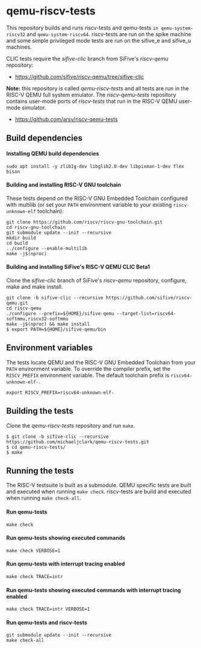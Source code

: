 # qemu-riscv-tests

This repository builds and runs riscv-tests and qemu-tests
`in qemu-system-riscv32` and `qemu-system-riscv64`. riscv-tests
are run on the spike machine and some simple privileged
mode tests are run on the sifive_e and sifive_u machines.

CLIC tests require the _sifive-clic_ branch from SiFive's
_riscv-qemu_ repository:

- https://github.com/sifive/riscv-qemu/tree/sifive-clic

**Note:** this repository is called _qemu-riscv-tests_ and all
tests are run in the RISC-V QEMU full system emulator. The
_riscv-qemu-tests_ repository contains user-mode ports of
_riscv-tests_ that run in the RISC-V QEMU user-mode simulator.

- https://github.com/arsv/riscv-qemu-tests

## Build dependencies

#### Installing QEMU build dependencies

```
sudo apt install -y zlib1g-dev libglib2.0-dev libpixman-1-dev flex bison
```

#### Building and installing RISC-V GNU toolchain

These tests depend on the RISC-V GNU Embedded Toolchain
configured with multilib (or set your `PATH` environment
variable to your existing `riscv-unknown-elf` toolchain):

```
git clone https://github.com/riscv/riscv-gnu-toolchain.git
cd riscv-gnu-toolchain
git submodule update --init --recursive
mkdir build
cd build
../configure --enable-multilib
make -j$(nproc)
```

#### Building and installing SiFive's RISC-V QEMU CLIC Beta1

Clone the _sifive-clic_ branch of SiFive's _riscv-qemu_ repository,
configure, make and make install.

```
git clone -b sifive-clic --recursive https://github.com/sifive/riscv-qemu.git
cd riscv-qemu
./configure --prefix=${HOME}/sifive-qemu --target-list=riscv64-softmmu,riscv32-softmmu
make -j$(nproc) && make install
$ export PATH=${HOME}/sifive-qemu/bin
```

## Environment variables

The tests locate QEMU and the RISC-V GNU Embedded Toolchain from your
`PATH` environment variable. To override the compiler prefix, set the
`RISCV_PREFIX` environment variable. The default toolchain prefix is
`riscv64-unknown-elf-`.

```
export RISCV_PREFIX=riscv64-unknown-elf-
```

## Building the tests

Clone the _qemu-riscv-tests_ repository and run `make`.

```
$ git clone -b sifive-clic --recursive https://github.com/michaeljclark/qemu-riscv-tests.git
$ cd qemu-riscv-tests/
$ make
```

## Running the tests

The RISC-V testsuite is built as a submodule. QEMU specific
tests are built and executed when running `make check`.
riscv-tests are build and executed when running `make check-all`.

#### Run qemu-tests

```
make check
```

#### Run qemu-tests showing executed commands

```
make check VERBOSE=1
```

#### Run qemu-tests with interrupt tracing enabled

```
make check TRACE=intr
```

#### Run qemu-tests showing executed commands with interrupt tracing enabled

```
make check TRACE=intr VERBOSE=1
```

#### Run qemu-tests and riscv-tests

```
git submodule update --init --recursive
make check-all
```
